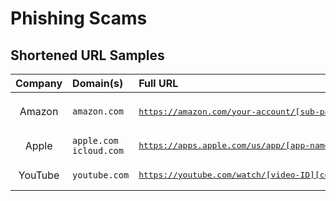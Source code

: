 

# Phishing Scams

## Shortened URL Samples

| Company   | Domain(s) | Full URL | Shortened URL |
| :---: | :--- | :--- | :--- |
| Amazon    | `amazon.com` | <pre>https://amazon.com/your-account/[sub-page(s)]/[data]</pre> | <pre>https://amazon.com/a/[compressed data]</pre> |
| Apple     | `apple.com`<br />`icloud.com` | <pre>https://apps.apple.com/us/app/[app-name]/[app-id]</pre> | <pre>https://apple.co/[compressed-data]</pre> |
| YouTube   | `youtube.com` | <pre>https://youtube.com/watch/[video-ID][context-data]</pre> | <pre>https://youtu.be/[video-ID][context-data]</pre> |


